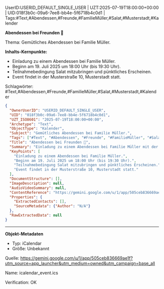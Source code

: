 UserID:USERID_DEFAULT_SINGLE_USER | UZT:2025-07-19T18:00:00+00:00 | UID:018f3b0c-09a6-7ee8-bb4e-5f6718b4c0d1 | Tags:#Text,#Abendessen,#Freunde,#FamilieMüller,#Salat,#Musterstadt,#Kalender

**Abendessen bei Freunden 🍝**

Thema: Gemütliches Abendessen bei Familie Müller.

**Inhalts-Kernpunkte:**
- Einladung zu einem Abendessen bei Familie Müller.
- Beginn am 19. Juli 2025 um 18:00 Uhr (bis 19:30 Uhr).
- Teilnahmebedingung Salat mitzubringen und pünktliches Erscheinen.
- Event findet in der Musterstraße 10, Musterstadt statt.

Schlagwörter: #Text,#Abendessen,#Freunde,#FamilieMüller,#Salat,#Musterstadt,#Kalender

```json
{
  "OwnerUserID": "USERID_DEFAULT_SINGLE_USER",
  "UID": "018f3b0c-09a6-7ee8-bb4e-5f6718b4c0d1",
  "UZT_ISO8601": "2025-07-19T18:00:00+00:00",
  "Archetype": "Text",
  "ObjectType": "Kalender",
  "Subject": "Gemütliches Abendessen bei Familie Müller.",
  "Tags": ["#Text", "#Abendessen", "#Freunde", "#FamilieMüller", "#Salat", "#Musterstadt", "#Kalender"],
  "Title": "Abendessen bei Freunden 🍝",
  "Summary": "Einladung zu einem Abendessen bei Familie Müller mit der Bitte, einen Salat mitzubringen und pünktlich zu erscheinen.",
  "KeyPoints": [
    "Einladung zu einem Abendessen bei Familie Müller.",
    "Beginn am 19. Juli 2025 um 18:00 Uhr (bis 19:30 Uhr).",
    "Teilnahmebedingung Salat mitzubringen und pünktliches Erscheinen.",
    "Event findet in der Musterstraße 10, Musterstadt statt."
  ],
  "DocumentStructure": [],
  "ImageDescription": null,
  "AudioVideoSummary": null,
  "ContentReference": "https://gemini.google.com/u/1/app/505ceb836669ae1f?utm_source=app_launcher&utm_medium=owned&utm_campaign=base_all",
  "Properties": {
    "ExtractedContacts": [],
    "SourceMetadata": {"Author": "N/A"}
  },
  "RawExtractedData": null
}
```

---

**Objekt-Metadaten**
- Typ: iCalendar
- Größe: Unbekannt

Quelle: https://gemini.google.com/u/1/app/505ceb836669ae1f?utm_source=app_launcher&utm_medium=owned&utm_campaign=base_all

Name: icalendar_event.ics

Verification: OK